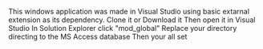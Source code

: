 This windows application was made in Visual Studio using basic extarnal extension as its dependency.
Clone it or Download it
Then open it in Visual Studio
In Solution Explorer click "mod_global"
Replace your directory directing to the MS Access database
Then your all set
